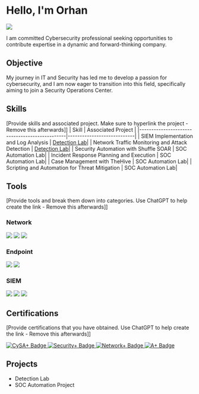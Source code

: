 # Hello, I'm Orhan
<a href="https://linkedin.com/in/orhankhalilpoorazercyberanalyst"><img src="https://img.shields.io/badge/-LinkedIn-0072b1?&style=for-the-badge&logo=linkedin&logoColor=white" /></a>


I am committed Cybersecurity professional seeking opportunities to contribute expertise in a dynamic and forward-thinking company.
## Objective


My journey in IT and Security has led me to develop a passion for cybersecurity, and I am now eager to transition into this field, specifically aiming to join a Security Operations Center.

## Skills
[Provide skills and associated project. Make sure to hyperlink the project - Remove this afterwards]]
| Skill                                         | Associated Project         |
|-----------------------------------------------|----------------------------|
| SIEM Implementation and Log Analysis          | <a href="https://google.com">Detection Lab</a>|
| Network Traffic Monitoring and Attack Detection | <a href="https://google.com">Detection Lab</a>|
| Security Automation with Shuffle SOAR         | SOC Automation Lab|
| Incident Response Planning and Execution      | SOC Automation Lab|
| Case Management with TheHive                  | SOC Automation Lab|
| Scripting and Automation for Threat Mitigation | SOC Automation Lab|

## Tools
[Provide tools and break them down into categories. Use ChatGPT to help create the link - Remove this afterwards]]

### Network
<div>
    <img src="https://img.shields.io/badge/-Wireshark-1679A7?&style=for-the-badge&logo=Wireshark&logoColor=white" />
    <img src="https://img.shields.io/badge/-Suricata-EF3B2D?&style=for-the-badge&logo=Suricata&logoColor=white" />
    <img src="https://img.shields.io/badge/-Zeek-777BB4?&style=for-the-badge&logo=Zeek&logoColor=white" />
</div>

### Endpoint
<div>
    <img src="https://img.shields.io/badge/-Microsoft_Defender_for_Endpoint-00A4EF?&style=for-the-badge&logo=Microsoft&logoColor=white" />
    <img src="https://img.shields.io/badge/-Velociraptor-4B275F?&style=for-the-badge&logo=Velociraptor&logoColor=white" />
</div>

### SIEM
<div>
    <img src="https://img.shields.io/badge/-Microsoft_Sentinel-0078D4?&style=for-the-badge&logo=Microsoft&logoColor=white" />
    <img src="https://img.shields.io/badge/-Splunk-000000?&style=for-the-badge&logo=Splunk&logoColor=white" />
    <img src="https://img.shields.io/badge/-Elastic-005571?&style=for-the-badge&logo=Elastic&logoColor=white" />
</div>

## Certifications
[Provide certifications that you have obtained. Use ChatGPT to help create the link - Remove this afterwards]]
<div>
   <a href="https://www.credly.com/badges/4aed6a53-74f0-4b47-92e2-436bc0dc5d0d/linked_in_profile" target="_blank">
    <img src="https://img.shields.io/badge/-CySA%2B-006400?&style=for-the-badge&logo=CompTIA&logoColor=white" alt="CySA+ Badge" />
</a>
<a href="https://www.credly.com/badges/b891e0af-fbaa-4fb7-a79c-82d1270c5c5d/linked_in_profile" target="_blank">
    <img src="https://img.shields.io/badge/-Security%2B-FF0000?&style=for-the-badge&logo=CompTIA&logoColor=white" alt="Security+ Badge" />
</a>
<a href="https://www.credly.com/badges/ec5e59bd-ca24-44c3-9590-8fa2c15d34eb/linked_in_profile" target="_blank">
    <img src="https://img.shields.io/badge/-Network%2B-007ACC?&style=for-the-badge&logo=CompTIA&logoColor=white" alt="Network+ Badge" />
</a>
<a href="https://www.credly.com/badges/9aaa0316-069c-4e2a-aa69-86622b435615/linked_in_profile" target="_blank">
    <img src="https://img.shields.io/badge/-A%2B-4D4D4D?&style=for-the-badge&logo=CompTIA&logoColor=white" alt="A+ Badge" />
</a>



## Projects
- Detection Lab
- SOC Automation Project
